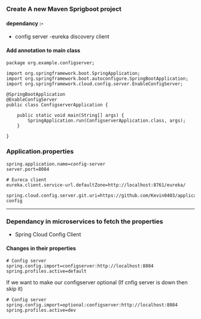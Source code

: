 ### Create A new Maven Sprigboot project

#### dependancy :-
- config server
-eureka discovery client

#### Add annotation to main class

```
package org.example.configserver;

import org.springframework.boot.SpringApplication;
import org.springframework.boot.autoconfigure.SpringBootApplication;
import org.springframework.cloud.config.server.EnableConfigServer;

@SpringBootApplication
@EnableConfigServer
public class ConfigserverApplication {

    public static void main(String[] args) {
        SpringApplication.run(ConfigserverApplication.class, args);
    }

}

```

### Application.properties

```
spring.application.name=config-server
server.port=8084

# Eureca client
eureka.client.service-url.defaultZone=http://localhost:8761/eureka/

spring.cloud.config.server.git.uri=https://github.com/Kevin0403/applicatinon-config
```

---

### Dependancy in microservices to fetch the properties
- Spring Cloud Config Client

#### Changes in their properties

```
# Config server
spring.config.import=configserver:http://localhost:8084
spring.profiles.active=default
```
 
 If we want to make our configserver optional (If cnfig server is down then skip it)

```
# Config server
spring.config.import=optional:configserver:http://localhost:8084
spring.profiles.active=dev
```